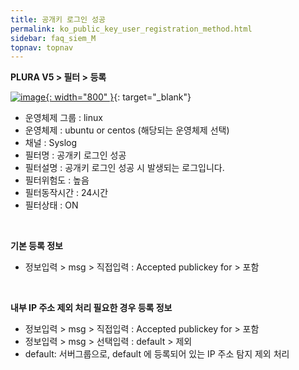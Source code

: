 ```yaml
---
title: 공개키 로그인 성공
permalink: ko_public_key_user_registration_method.html
sidebar: faq_siem_M
topnav: topnav
---
```


**PLURA V5 > 필터 > 등록**

[![image](/docs/images/Additianal/public_key/1.png){: width="800" }](/docs/images/Additianal/public_key/1.png){: target="_blank"}

- 운영체제 그룹 : linux
- 운영체제 : ubuntu or centos (해당되는 운영체제 선택)
- 채널 : Syslog
- 필터명 : 공개키 로그인 성공
- 필터설명 : 공개키 로그인 성공 시 발생되는 로그입니다.
- 필터위험도 : 높음
- 필터동작시간 : 24시간
- 필터상태 : ON

<br />

**기본 등록 정보**

- 정보입력 > msg > 직접입력 : Accepted publickey for > 포함

 
<br />

**내부 IP 주소 제외 처리 필요한 경우 등록 정보**

- 정보입력 > msg > 직접입력 : Accepted publickey for > 포함
- 정보입력 > msg > 선택입력 : default > 제외
- default: 서버그룹으로, default 에 등록되어 있는 IP 주소 탐지 제외 처리